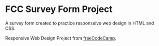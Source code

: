 # FCC Survey Form Project

A survey form created to practice responseive web design in HTML and CSS.

Responsive Web Design Project from [freeCodeCamp](https://www.freecodecamp.org/ "freeCodeCamp").